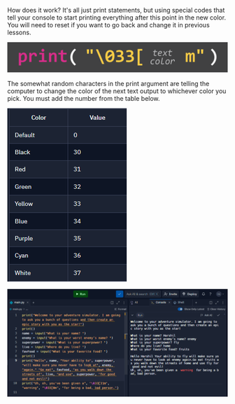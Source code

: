 How does it work?
It's all just print statements, but using special codes that tell your console to start printing everything after this point in the new color.
You will need to reset if you want to go back and change it in previous lessons.

![alt text](image.png)

The somewhat random characters in the print argument are telling the computer to change the color of the next text output to whichever color you pick.
You must add the number from the table below.

![alt text](image-1.png)

![alt text](image-2.png)